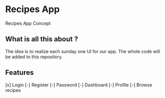 # Recipes App

Recipes App Concept

## What is all this about ?

The idea is to realize each sunday one UI for our app. The whole code will be added to this repository.

## Features

[x] Login
[-] Register
[-] Password
[-] Dashboard
[-] Profile
[-] Browse recipes
